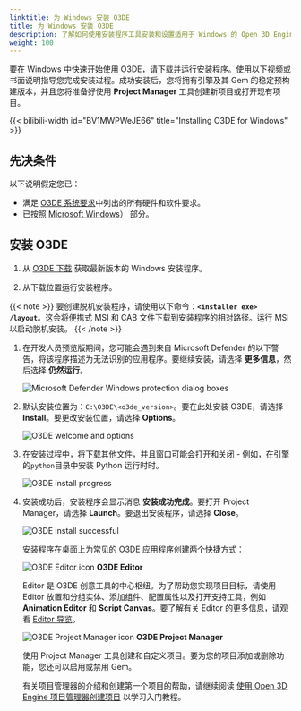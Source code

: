 ```yaml
---
linktitle: 为 Windows 安装 O3DE
title: 为 Windows 安装 O3DE
description: 了解如何使用安装程序工具安装和设置适用于 Windows 的 Open 3D Engine （O3DE）。
weight: 100
---
```


要在 Windows 中快速开始使用 O3DE，请下载并运行安装程序。使用以下视频或书面说明指导您完成安装过程。成功安装后，您将拥有引擎及其 Gem 的稳定预构建版本，并且您将准备好使用 **Project Manager** 工具创建新项目或打开现有项目。

{{< bilibili-width id="BV1MWPWeJE66" title="Installing O3DE for Windows" >}}

## 先决条件

以下说明假定您已：

* 满足 [O3DE 系统要求](../requirements)中列出的所有硬件和软件要求。
* 已按照 [Microsoft Windows](../requirements/#microsoft-windows)） 部分。

## 安装 O3DE

1. 从 [O3DE 下载](https://o3de.org/download/#windows) 获取最新版本的 Windows 安装程序。

1. 从下载位置运行安装程序。

{{< note >}} 要创建脱机安装程序，请使用以下命令：**`<installer exe> /layout`**。这会将便携式 MSI 和 CAB 文件下载到安装程序的相对路径。运行 MSI 以启动脱机安装。 {{< /note >}}

1. 在开发人员预览版期间，您可能会遇到来自 Microsoft Defender 的以下警告，将该程序描述为无法识别的应用程序。要继续安装，请选择 **更多信息**，然后选择 **仍然运行**。

    ![Microsoft Defender Windows protection dialog boxes](/images/welcome-guide/installer-defender-protection.png)

1. 默认安装位置为：`C:\O3DE\<o3de_version>`。要在此处安装 O3DE，请选择 **Install**。要更改安装位置，请选择 **Options**。

    ![O3DE welcome and options](/images/welcome-guide/installer-welcome.png)

1. 在安装过程中，将下载其他文件，并且窗口可能会打开和关闭 - 例如，在引擎的`python`目录中安装 Python 运行时时。

    ![O3DE install progress](/images/welcome-guide/installer-install-progress.png)

1. 安装成功后，安装程序会显示消息 **安装成功完成**。要打开 Project Manager，请选择 **Launch**。要退出安装程序，请选择 **Close**。

    ![O3DE install successful](/images/welcome-guide/installer-completed-success.png)

    安装程序在桌面上为常见的 O3DE 应用程序创建两个快捷方式：

    ![O3DE Editor icon](/images/welcome-guide/desktop-icon-editor.png) **O3DE Editor**

    Editor 是 O3DE 创意工具的中心枢纽。为了帮助您实现项目目标，请使用 Editor 放置和分组实体、添加组件、配置属性以及打开支持工具，例如 **Animation Editor** 和 **Script Canvas**。要了解有关 Editor 的更多信息，请观看 [Editor 导览](/docs/welcome-guide/tours/editor-tour)。

    ![O3DE Project Manager icon](/images/welcome-guide/desktop-icon-project-manager.png) **O3DE Project Manager**

    使用 Project Manager 工具创建和自定义项目。要为您的项目添加或删除功能，您还可以启用或禁用 Gem。

    有关项目管理器的介绍和创建第一个项目的帮助，请继续阅读 [使用 Open 3D Engine 项目管理器创建项目](/docs/welcome-guide/create/creating-projects-using-project-manager) 以学习入门教程。
